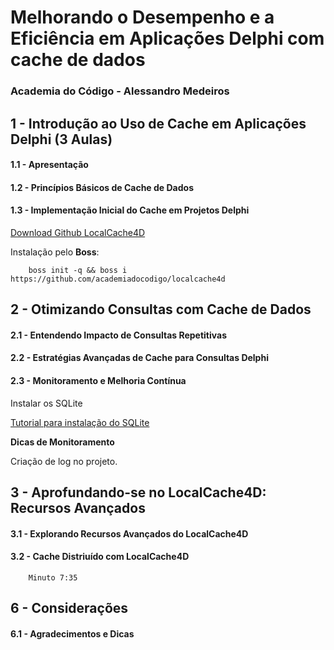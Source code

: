 # Melhorando o Desempenho e a Eficiência em Aplicações Delphi com cache de dados
### **Academia do Código - Alessandro Medeiros**

## 1 - Introdução ao Uso de Cache em Aplicações Delphi (3 Aulas)

#### 1.1 - Apresentação

#### 1.2 - Princípios Básicos de Cache de Dados

#### 1.3 - Implementação Inicial do Cache em Projetos Delphi

[Download Github LocalCache4D](https://github.com/academiadocodigo/localcache4d)


Instalação pelo **Boss**:

        boss init -q && boss i https://github.com/academiadocodigo/localcache4d

## 2 - Otimizando Consultas com Cache de Dados

#### 2.1 - Entendendo Impacto de Consultas Repetitivas

#### 2.2 - Estratégias Avançadas de Cache para Consultas Delphi

#### 2.3 - Monitoramento e Melhoria Contínua

Instalar os SQLite 

[Tutorial para instalação do SQLite](https://github.com/danilocalixto77/SQLiteTutorial)

**Dicas de Monitoramento**

Criação de log no projeto.

## 3 - Aprofundando-se no LocalCache4D: Recursos Avançados

#### 3.1 - Explorando Recursos Avançados do LocalCache4D


#### 3.2 - Cache Distriuído com LocalCache4D

        Minuto 7:35




## 6 - Considerações

#### 6.1 - Agradecimentos e Dicas